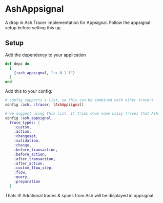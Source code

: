 # AshAppsignal

A drop in Ash.Tracer implementation for Appsignal. Follow the appsignal setup
before setting this up.

## Setup

Add the dependency to your application

```elixir
def deps do
  [
    {:ash_appsignal, "~> 0.1.1"}
  ]
end
```

Add this to your config:

```elixir
# config supports a list, so this can be combined with other tracers
config :ash, :tracer, [AshAppsignal]

# we suggest using this list. It trims down some noisy traces that Ash emits
config :ash_appsignal,
  trace_types: [
    :custom,
    :action,
    :changeset,
    :validation,
    :change,
    :before_transaction,
    :before_action,
    :after_transaction,
    :after_action,
    :custom_flow_step,
    :flow,
    :query,
    :preparation
  ]
```

Thats it! Additional traces & spans from Ash will be displayed in appsignal.
